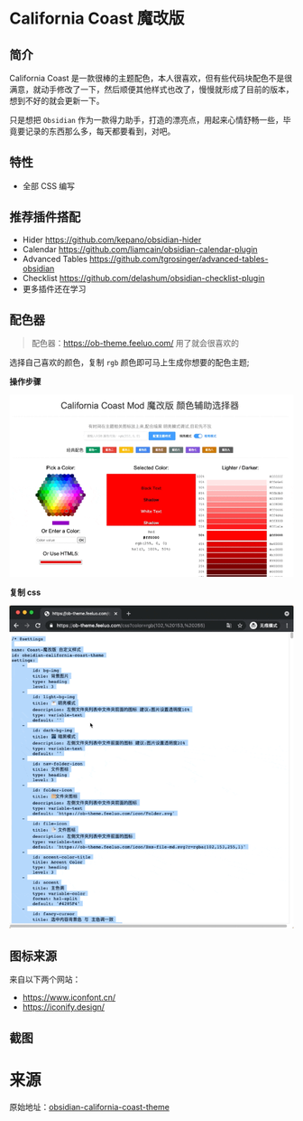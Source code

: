 # California Coast 魔改版

## 简介
California Coast 是一款很棒的主题配色，本人很喜欢，但有些代码块配色不是很满意，就动手修改了一下，然后顺便其他样式也改了，慢慢就形成了目前的版本，想到不好的就会更新一下。

只是想把 `Obsidian` 作为一款得力助手，打造的漂亮点，用起来心情舒畅一些，毕竟要记录的东西那么多，每天都要看到，对吧。

## 特性

- 全部 CSS 编写

## 推荐插件搭配

- Hider https://github.com/kepano/obsidian-hider
- Calendar https://github.com/liamcain/obsidian-calendar-plugin
- Advanced Tables https://github.com/tgrosinger/advanced-tables-obsidian
- Checklist https://github.com/delashum/obsidian-checklist-plugin
- 更多插件还在学习

## 配色器


> 配色器：https://ob-theme.feeluo.com/ 用了就会很喜欢的


选择自己喜欢的颜色，复制 `rgb` 颜色即可马上生成你想要的配色主题;

**操作步骤**

![操作步骤](images/theme-css.gif)

**复制 css**

![复制css](images/theme-copy.gif)
## 图标来源

来自以下两个网站：

- https://www.iconfont.cn/
- https://iconify.design/




## 截图


# 来源
原始地址：[obsidian-california-coast-theme](https://github.com/mgmeyers/obsidian-california-coast-theme)
